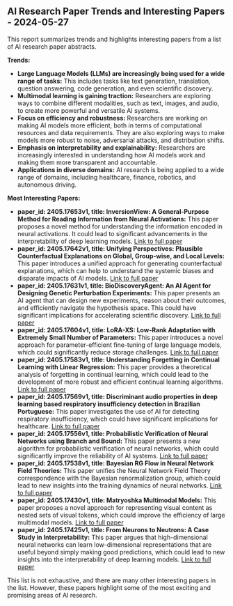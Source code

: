 ## AI Research Paper Trends and Interesting Papers - 2024-05-27

This report summarizes trends and highlights interesting papers from a list of AI research paper abstracts.

**Trends:**

* **Large Language Models (LLMs) are increasingly being used for a wide range of tasks:** This includes tasks like text generation, translation, question answering, code generation, and even scientific discovery. 
* **Multimodal learning is gaining traction:** Researchers are exploring ways to combine different modalities, such as text, images, and audio, to create more powerful and versatile AI systems.
* **Focus on efficiency and robustness:** Researchers are working on making AI models more efficient, both in terms of computational resources and data requirements. They are also exploring ways to make models more robust to noise, adversarial attacks, and distribution shifts.
* **Emphasis on interpretability and explainability:** Researchers are increasingly interested in understanding how AI models work and making them more transparent and accountable.
* **Applications in diverse domains:** AI research is being applied to a wide range of domains, including healthcare, finance, robotics, and autonomous driving.

**Most Interesting Papers:**

* **paper_id: 2405.17653v1, title: InversionView: A General-Purpose Method for Reading Information from Neural Activations:** This paper proposes a novel method for understanding the information encoded in neural activations. It could lead to significant advancements in the interpretability of deep learning models. [Link to full paper](https://arxiv.org/abs/2405.17653v1)
* **paper_id: 2405.17642v1, title: Unifying Perspectives: Plausible Counterfactual Explanations on Global, Group-wise, and Local Levels:** This paper introduces a unified approach for generating counterfactual explanations, which can help to understand the systemic biases and disparate impacts of AI models. [Link to full paper](https://arxiv.org/abs/2405.17642v1)
* **paper_id: 2405.17631v1, title: BioDiscoveryAgent: An AI Agent for Designing Genetic Perturbation Experiments:** This paper presents an AI agent that can design new experiments, reason about their outcomes, and efficiently navigate the hypothesis space. This could have significant implications for accelerating scientific discovery. [Link to full paper](https://arxiv.org/abs/2405.17631v1)
* **paper_id: 2405.17604v1, title: LoRA-XS: Low-Rank Adaptation with Extremely Small Number of Parameters:** This paper introduces a novel approach for parameter-efficient fine-tuning of large language models, which could significantly reduce storage challenges. [Link to full paper](https://arxiv.org/abs/2405.17604v1)
* **paper_id: 2405.17583v1, title: Understanding Forgetting in Continual Learning with Linear Regression:** This paper provides a theoretical analysis of forgetting in continual learning, which could lead to the development of more robust and efficient continual learning algorithms. [Link to full paper](https://arxiv.org/abs/2405.17583v1)
* **paper_id: 2405.17569v1, title: Discriminant audio properties in deep learning based respiratory insufficiency detection in Brazilian Portuguese:** This paper investigates the use of AI for detecting respiratory insufficiency, which could have significant implications for healthcare. [Link to full paper](https://arxiv.org/abs/2405.17569v1)
* **paper_id: 2405.17556v1, title: Probabilistic Verification of Neural Networks using Branch and Bound:** This paper presents a new algorithm for probabilistic verification of neural networks, which could significantly improve the reliability of AI systems. [Link to full paper](https://arxiv.org/abs/2405.17556v1)
* **paper_id: 2405.17538v1, title: Bayesian RG Flow in Neural Network Field Theories:** This paper unifies the Neural Network Field Theory correspondence with the Bayesian renormalization group, which could lead to new insights into the training dynamics of neural networks. [Link to full paper](https://arxiv.org/abs/2405.17538v1)
* **paper_id: 2405.17430v1, title: Matryoshka Multimodal Models:** This paper proposes a novel approach for representing visual content as nested sets of visual tokens, which could improve the efficiency of large multimodal models. [Link to full paper](https://arxiv.org/abs/2405.17430v1)
* **paper_id: 2405.17425v1, title: From Neurons to Neutrons: A Case Study in Interpretability:** This paper argues that high-dimensional neural networks can learn low-dimensional representations that are useful beyond simply making good predictions, which could lead to new insights into the interpretability of deep learning models. [Link to full paper](https://arxiv.org/abs/2405.17425v1)

This list is not exhaustive, and there are many other interesting papers in the list. However, these papers highlight some of the most exciting and promising areas of AI research. 
